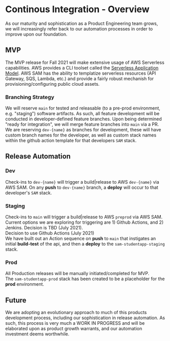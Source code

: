 # Continous Integration - Overview
As our maturity and sophistication as a Product Engineering team grows,
we will increasingly refer back to our automation processes in order to
improve upon our foundation.

## MVP
The MVP release for Fall 2021 will make extensive usage of AWS Serverless
capabilities. AWS provides a CLI toolset called the [Serverless Application
Model](https://aws.amazon.com/serverless/sam/). AWS SAM has the ability to
templatize serverless resources (API Gateway, SQS, Lambda, etc.) and provide
a fairly robust mechanish for provisioning/configuring public cloud assets.

### Branching Strategy
We will reserve `main` for tested and releasable (to a pre-prod environment,
e.g. "staging") software artifacts. As such, all feature development will
be conducted in developer-defined feature branches. Upon being determined
"ready for integration", we will merge feature branches into `main` via a PR.<br>
We are reserving `dev-{name}` as branches for development, these will have custom branch names for the developer, as well as custom stack names within the github action template for that developers `SAM` stack.


## Release Automation
### Dev
Check-ins to `dev-{name}` will trigger a build|release to AWS `dev-{name}` via AWS SAM. On any **push** to `dev-{name}` branch, a **deploy** will occur to that developer's `SAM` stack.

### Staging
Check-ins to `main` will trigger a build|release to AWS `preprod` via AWS SAM.
Current options we are exploring for triggering are 1) Github Actions, 
and 2) Jenkins. Decision is TBD (July 2021).\
Decision to use Github Actions (July 2021)\
We have built out an Action sequence on **push** to `main` that instigates an initial **build-test** of the api, and then a **deploy** to the `sam-studentapp-staging` stack.
### Prod
All Production releases will be manually initiated/completed for MVP.\
The `sam-studentapp-prod` stack has been created to be a placeholder for the **prod** environment.

## Future
We are adopting an evolutionary approach to much of this products development
process, including our sophistication in release automation. As such, this
process is very much a WORK IN PROGRESS and will be elaborated upon as
product growth warrants, and our automation investment deems worthwhile.